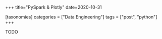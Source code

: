 +++
title="PySpark & Plotly"
date=2020-10-31

[taxonomies]
categories = ["Data Engineering"]
tags = ["post", "python"]
+++

TODO

